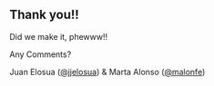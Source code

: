 ## Thank you!!

Did we make it, phewww!!

Any Comments?

Juan Elosua ([@jjelosua][jtwitter]) & Marta Alonso ([@malonfe][mtwitter])

[jtwitter]: https://twitter.com/jjelosua
[mtwitter]: https://twitter.com/malonfe
